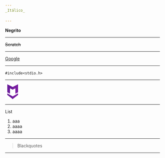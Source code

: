 ```yaml
---
_Itálico_

---
```

__Negrito__

---
~~Scratch~~

---
[Google](http://www.google.com.br)

---
`#include<stdio.h>`

---
![alt text](https://github.com/adam-p/markdown-here/raw/master/src/common/images/icon48.png "Logo Title Text 1")

---
List
1. aaa
2. aaaa
3. aaaa

---
> Blackquotes
---